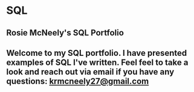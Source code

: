 # SQL
## Rosie McNeely's SQL Portfolio
## Welcome to my SQL portfolio. I have presented examples of SQL I've written. Feel feel to take a look and reach out via email if you have any questions: krmcneely27@gmail.com
